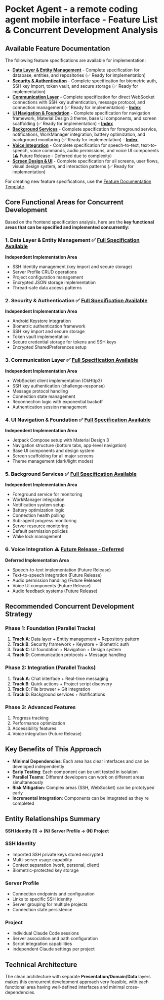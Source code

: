 # Pocket Agent - a remote coding agent mobile interface - Feature List & Concurrent Development Analysis

## Available Feature Documentation

The following feature specifications are available for implementation:

- **[Data Layer & Entity Management](./data-layer-entity-management.feat.md)** - Complete specification for database, entities, and repositories (✅ Ready for implementation)
- **[Security & Authentication](./security-authentication.feat.md)** - Complete specification for biometric auth, SSH key import, token vault, and secure storage (✅ Ready for implementation)
- **[Communication Layer](./communication-layer/)** - Complete specification for direct WebSocket connections with SSH key authentication, message protocol, and connection management (✅ Ready for implementation) - **[Index](./communication-layer/communication-layer-index.md)**
- **[UI Navigation & Foundation](./ui-navigation-foundation/)** - Complete specification for navigation framework, Material Design 3 theme, base UI components, and screen scaffolding (✅ Ready for implementation) - **[Index](./ui-navigation-foundation/ui-navigation-index.md)**
- **[Background Services](./background-services/)** - Complete specification for foreground service, notifications, WorkManager integration, battery optimization, and background monitoring (✅ Ready for implementation) - **[Index](./background-services/background-services-index.md)**
- **[Voice Integration](./voice-integration.feat.md)** - Complete specification for speech-to-text, text-to-speech, voice commands, audio permissions, and voice UI components (⚠️ Future Release - Deferred due to complexity)
- **[Screen Design & UI](./screen-design.feat.md)** - Complete specification for all screens, user flows, visual design system, and interaction patterns (✅ Ready for implementation)

For creating new feature specifications, use the [Feature Documentation Template](./feature-document-structure.template.md).

## Core Functional Areas for Concurrent Development

Based on the frontend specification analysis, here are the **key functional areas that can be specified and implemented concurrently**:

### 1. **Data Layer & Entity Management** ✅ **[Full Specification Available](./data-layer-entity-management.feat.md)**
**Independent Implementation Area**
- SSH Identity management (key import and secure storage)
- Server Profile CRUD operations  
- Project configuration management
- Encrypted JSON storage implementation
- Thread-safe data access patterns

### 2. **Security & Authentication** ✅ **[Full Specification Available](./security-authentication.feat.md)**
**Independent Implementation Area**
- Android Keystore integration
- Biometric authentication framework
- SSH key import and secure storage
- Token vault implementation
- Secure credential storage for tokens and SSH keys
- Encrypted SharedPreferences setup

### 3. **Communication Layer** ✅ **[Full Specification Available](./communication-layer/communication-layer-index.md)**
**Independent Implementation Area** 
- WebSocket client implementation (OkHttp3)
- SSH key authentication (challenge-response)
- Message protocol handling
- Connection state management
- Reconnection logic with exponential backoff
- Authentication session management

### 4. **UI Navigation & Foundation** ✅ **[Full Specification Available](./ui-navigation-foundation/ui-navigation-index.md)**
**Independent Implementation Area**
- Jetpack Compose setup with Material Design 3
- Navigation structure (bottom tabs, app-level navigation)
- Base UI components and design system
- Screen scaffolding for all major screens
- Theme management (dark/light modes)

### 5. **Background Services** ✅ **[Full Specification Available](./background-services/background-services-index.md)**
**Independent Implementation Area**
- Foreground service for monitoring
- WorkManager integration  
- Notification system setup
- Battery optimization logic
- Connection health polling
- Sub-agent progress monitoring
- Server resource monitoring
- Default permission policies
- Wake lock management

### 6. **Voice Integration** ⚠️ **[Future Release - Deferred](./voice-integration.feat.md)**
**Deferred Implementation Area**
- Speech-to-text implementation (Future Release)
- Text-to-speech integration (Future Release)
- Audio permission handling (Future Release)
- Voice UI components (Future Release)
- Audio feedback systems (Future Release)

## Recommended Concurrent Development Strategy

### **Phase 1: Foundation (Parallel Tracks)**
1. **Track A**: Data layer + Entity management + Repository pattern
2. **Track B**: Security framework + Keystore + Biometric auth
3. **Track C**: UI foundation + Navigation + Design system
4. **Track D**: Communication protocols + Message handling

### **Phase 2: Integration (Parallel Tracks)**
1. **Track A**: Chat interface + Real-time messaging
2. **Track B**: Quick actions + Project script discovery
3. **Track C**: File browser + Git integration  
4. **Track D**: Background services + Notifications

### **Phase 3: Advanced Features**
1. Progress tracking
2. Performance optimization
3. Accessibility features
4. Voice integration (Future Release)

## Key Benefits of This Approach

- **Minimal Dependencies**: Each area has clear interfaces and can be developed independently
- **Early Testing**: Each component can be unit tested in isolation
- **Parallel Teams**: Different developers can work on different areas simultaneously
- **Risk Mitigation**: Complex areas (SSH, WebSocket) can be prototyped early
- **Incremental Integration**: Components can be integrated as they're completed

## Entity Relationships Summary

**SSH Identity (1) → (N) Server Profile → (N) Project**

### SSH Identity
- Imported SSH private keys stored encrypted
- Multi-server usage capability
- Context separation (work, personal, client)
- Biometric-protected key storage

### Server Profile  
- Connection endpoints and configuration
- Links to specific SSH identity
- Server grouping for multiple projects
- Connection state persistence

### Project
- Individual Claude Code sessions
- Server association and path configuration
- Script integration capabilities
- Independent Claude settings per project

## Technical Architecture

The clean architecture with separate **Presentation/Domain/Data** layers makes this concurrent development approach very feasible, with each functional area having well-defined interfaces and minimal cross-dependencies.